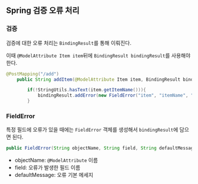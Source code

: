 ## Spring 검증 오류 처리

### 검증

검증에 대한 오류 처리는 `BindingResult`를 통해 이뤄진다.

이때 `@ModelAttribute Item item`뒤에 `BindingResult bindingResult`를 사용해야 한다.

```java
@PostMapping("/add")
    public String addItem(@ModelAttribute Item item, BindingResult bindingResult, RedirectAttributes redirectAttributes, Model model) {

        if(!StringUtils.hasText(item.getItemName())){
            bindingResult.addError(new FieldError("item", "itemName", "상품 이름은 필수입니다."))
        }
```

### FieldError

특정 필드에 오류가 있을 때에는 `FieldError` 객체를 생성해서 `bindingResult`에 담으면 된다.

```java
public FieldError(String objectName, String field, String defaultMessage) {}
```

- objectName: `@ModelAttribute` 이름
- field: 오류가 발생한 필드 이름
- defaultMessage: 오류 기본 메세지
